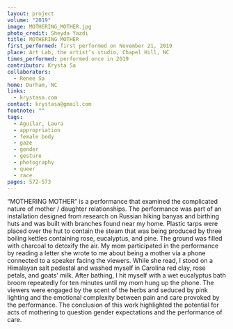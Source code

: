```yaml
---
layout: project
volume: "2019"
image: MOTHERING_MOTHER.jpg
photo_credit: Sheyda Yazdi
title: MOTHERING MOTHER
first_performed: first performed on November 21, 2019
place: Art Lab, the artist’s studio, Chapel Hill, NC
times_performed: performed once in 2019
contributor: Krysta Sa
collaborators:
  - Renee Sa
home: Durham, NC
links:
  - krystasa.com
contact: krystasa@gmail.com
footnote: ""
tags:
  - Aguilar, Laura
  - appropriation
  - female body
  - gaze
  - gender
  - gesture
  - photography
  - queer
  - race
pages: 572-573
---
```


“MOTHERING MOTHER” is a performance that examined the complicated nature of mother / daughter relationships. The performance was part of an installation designed from research on Russian hiking banyas and birthing huts and was built with branches found near my home. Plastic tarps were placed over the hut to contain the steam that was being produced by three boiling kettles containing rose, eucalyptus, and pine. The ground was filled with charcoal to detoxify the air. My mom participated in the performance by reading a letter she wrote to me about being a mother via a phone connected to a speaker facing the viewers. While she read, I stood on a Himalayan salt pedestal and washed myself in Carolina red clay, rose petals, and goats’ milk. After bathing, I hit myself with a wet eucalyptus bath broom repeatedly for ten minutes until my mom hung up the phone. The viewers were engaged by the scent of the herbs and seduced by pink lighting and the emotional complexity between pain and care provoked by the performance. The conclusion of this work highlighted the potential for acts of mothering to question gender expectations and the performance of care.
